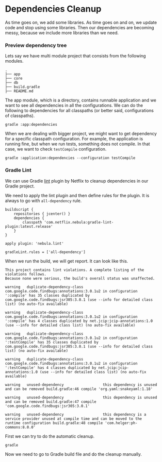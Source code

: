 # Dependencies Cleanup

As time goes on, we add some libraries. As time goes on and on, we update code and stop using some libraries. Then our dependencies are becoming messy, because we include more libraries than we need.

### Preview dependency tree

Lets say we have multi module project that consists from the following modules. 

```
.
├── app
├── core
├── db
├── build.gradle
├── README.md
```

The app module, which is a directory, contains runnable application and we want to see all dependencies in all the configurations. We can do the following to dependencies for all classpaths \(or better said, configurations of classpaths\).

```
gradle :app:dependencies
```

When we are dealing with bigger project, we might want to get dependency for a specific classpath configuration. For example, the application is running fine, but when we run tests, something does not compile. In that case, we want to check `testCompile` configuration. 

```
gradle :application:dependencies --configuration testCompile
```

### Gradle Lint

We can use Gradle [lint](https://github.com/nebula-plugins/gradle-lint-plugin) plugin by Netflix to cleanup dependencies in our Gradle project.

We need to apply the lint plugin and then define rules for the plugin. It is always to go with `all-dependency` rule.

```
buildscript {
    repositories { jcenter() }
    dependencies {
        classpath 'com.netflix.nebula:gradle-lint-plugin:latest.release'
    }
}

apply plugin: 'nebula.lint'

gradleLint.rules = ['all-dependency']
```

When we run the build, we will get report. It can look like this.

```
This project contains lint violations. A complete listing of the violations follows.
Because none were serious, the build's overall status was unaffected.

warning   duplicate-dependency-class         com.google.code.findbugs:annotations:3.0.1u2 in configuration ':compile' has 35 classes duplicated by com.google.code.findbugs:jsr305:3.0.1 (use --info for detailed class list) (no auto-fix available)

warning   duplicate-dependency-class         com.google.code.findbugs:annotations:3.0.1u2 in configuration ':compile' has 4 classes duplicated by net.jcip:jcip-annotations:1.0 (use --info for detailed class list) (no auto-fix available)

warning   duplicate-dependency-class         com.google.code.findbugs:annotations:3.0.1u2 in configuration ':testCompile' has 35 classes duplicated by com.google.code.findbugs:jsr305:3.0.1 (use --info for detailed class list) (no auto-fix available)

warning   duplicate-dependency-class         com.google.code.findbugs:annotations:3.0.1u2 in configuration ':testCompile' has 4 classes duplicated by net.jcip:jcip-annotations:1.0 (use --info for detailed class list) (no auto-fix available)

warning   unused-dependency                  this dependency is unused and can be removed build.gradle:46 compile 'org.yaml:snakeyaml:1.18'

warning   unused-dependency                  this dependency is unused and can be removed build.gradle:47 compile 'com.google.code.findbugs:jsr305:3.0.1'

warning   unused-dependency                  this dependency is a service provider unused at compile time and can be moved to the runtime configuration build.gradle:48 compile 'com.helger:ph-commons:8.0.0'
```

First we can try to do the automatic cleanup.

```
gradle
```

Now we need to go to Gradle build file and do the cleanup manually.

